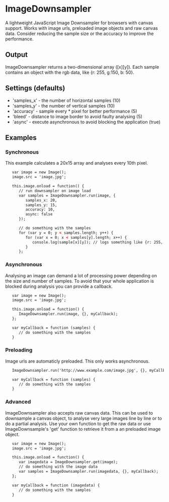 # ImageDownsampler

A lightweight JavaScript Image Downsampler for browsers with canvas support. Works with image urls, preloaded image objects and raw canvas data. Consider reducing the sample size or the accuracy to improve the performance.

## Output

ImageDownsampler returns a two-dimensional array ([x][y]). Each sample contains an object with the rgb data, like {r: 255, g:150, b: 50}.

## Settings (defaults)

- 'samples_x' - the number of horizontal samples (10)
- 'samples_y' - the number of vertical samples (10)
- 'accuracy' - sample every * pixel for better performance (5)
- 'bleed' - distance to image border to avoid faulty analysing (5)
- 'async' - execute asynchronous to avoid blocking the application (true)

## Examples

### Synchronous

This example calculates a 20x15 array and analyses every 10th pixel.

```html
   var image = new Image();
   image.src = 'image.jpg';

   this.image.onload = function() {
      // run downsampler on image load
      var samples = ImageDownsampler.run(image, {
         samples_x: 20,
         samples_y: 15,
         accuracy: 10,
         async: false
      });

      // do something with the samples
      for (var y = 0; y < samples.length; y++) {
         for (var x = 0; x < samples[y].length; x++) {
            console.log(sample[x][y]); // logs something like {r: 255, g:150, b: 50}
         }
      };
```

### Asynchronous

Analysing an image can demand a lot of processing power depending on the size and number of samples. To avoid that your whole application is blocked during analysis you can provide a callback.

```html
   var image = new Image();
   image.src = 'image.jpg';

   this.image.onload = function() {
      ImageDownsampler.run(image, {}, myCallback);
   };

   var myCallback = function (samples) {
      // do something with the samples
   }
```

### Preloading

Image urls are automaticly preloaded. This only works asynchronous.

```html
   ImageDownsampler.run('http://www.example.com/image.jpg', {}, myCallback);

   var myCallback = function (samples) {
      // do something with the samples
   }
```

### Advanced

ImageDownsampler also accepts raw canvas data. This can be used to downsample a canvas object, to analyse very large images line by line or to do a partial analysis. Use your own function to get the raw data or use ImageDownsample's 'get' function to retrieve it from a an preloaded image object.

```html
   var image = new Image();
   image.src = 'image.jpg';

   this.image.onload = function() {
      var imagedata = ImageDownsampler.get(image);
      // do something with the image data
      var samples = ImageDownsampler.run(imagedata, {}, myCallback);
   };

   var myCallback = function (imagedata) {
      // do something with the samples
   }
```